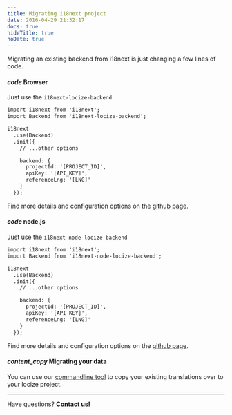 ```yaml
---
title: Migrating i18next project
date: 2016-04-29 21:32:17
docs: true
hideTitle: true
noDate: true
---
```


Migrating an existing backend from i18next is just changing a few lines of code.

<h4 class="headline"><i class="material-icons" translated>code</i> Browser</h4>

Just use the `i18next-locize-backend`

```html
import i18next from 'i18next';
import Backend from 'i18next-locize-backend';

i18next
  .use(Backend)
  .init({
    // ...other options

    backend: {
      projectId: '[PROJECT_ID]',
      apiKey: '[API_KEY]',
      referenceLng: '[LNG]'
    }
  });
```

Find more details and configuration options on the [github page](https://github.com/locize/i18next-locize-backend).

<h4 class="headline extra-margin"><i class="material-icons" translated>code</i> node.js</h4>

Just use the `i18next-node-locize-backend`

```html
import i18next from 'i18next';
import Backend from 'i18next-node-locize-backend';

i18next
  .use(Backend)
  .init({
    // ...other options

    backend: {
      projectId: '[PROJECT_ID]',
      apiKey: '[API_KEY]',
      referenceLng: '[LNG]'
    }
  });
```

Find more details and configuration options on the [github page](https://github.com/locize/i18next-node-locize-backend).

<h4 class="headline extra-margin"><i class="material-icons" translated>content_copy</i> Migrating your data</h4>

You can use our [commandline tool](https://github.com/locize/locizify-cli) to copy your existing translations over to your locize project.



<div class="contact">
<hr />
<p class="callout extra-margin">Have questions? <strong><a href="mailto:support@locize.com">Contact us!</a></strong></p>
</div>
